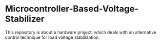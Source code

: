 # Microcontroller-Based-Voltage-Stabilizer
This repository is about a hardware project, which deals with an alternative control technique for load voltage stabilization.

